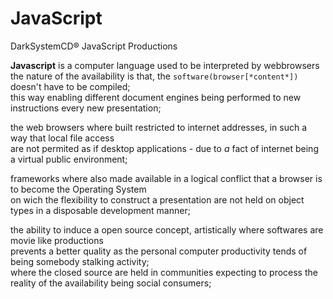 # JavaScript
DarkSystemCD® JavaScript Productions

**Javascript** is a computer language used to be interpreted by webbrowsers<br>
the nature of the availability is that, the `software(browser[*content*])` doesn't have to be compiled;<br>
this way enabling different document engines being performed to new instructions every new presentation;<br>

the web browsers where built restricted to internet addresses, in such a way that local file access<br>
are not permited as if desktop applications - due to *a* fact of internet being a virtual public environment;<br>

frameworks where also made available in a logical conflict that a browser is to become the Operating System<br>
on wich the flexibility to construct a presentation are not held on object types in a disposable development manner;<br>

the ability to induce a open source concept, artistically where softwares are movie like productions<br>
prevents a better quality as the personal computer productivity tends of being somebody stalking activity;<br>
where the closed source are held in communities expecting to process the reality of the availability being social consumers;
